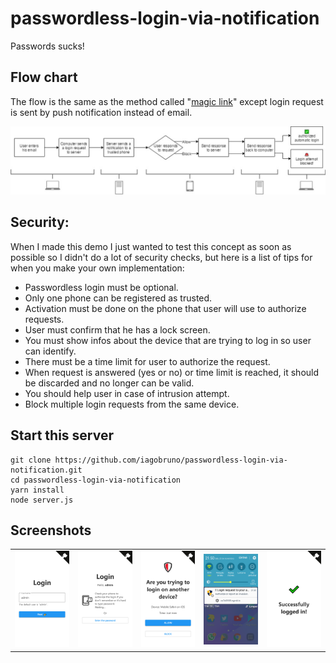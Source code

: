 # passwordless-login-via-notification

Passwords sucks!

## Flow chart

The flow is the same as the method called "[magic link](https://hackernoon.com/magic-links-d680d410f8f7)" except login request is sent by push notification instead of email.

![flowchart.jpg](readme_imgs/flowchart.jpg)

## Security:

When I made this demo I just wanted to test this concept as soon as possible so I didn't do a lot of security checks, but here is a list of tips for when you make your own implementation:

- Passwordless login must be optional.
- Only one phone can be registered as trusted.
- Activation must be done on the phone that user will use to authorize requests.
- User must confirm that he has a lock screen.
- You must show infos about the device that are trying to log in so user can identify.
- There must be a time limit for user to authorize the request.
- When request is answered (yes or no) or time limit is reached, it should be discarded and no longer can be valid.
- You should help user in case of intrusion attempt.
- Block multiple login requests from the same device.

## Start this server

```
git clone https://github.com/iagobruno/passwordless-login-via-notification.git
cd passwordless-login-via-notification
yarn install
node server.js
```

## Screenshots
|      |      |      |      |      |
| ---- | ---- | ---- | ---- | ---- |
|![](readme_imgs/username-field-screen.png)|![](readme_imgs/waiting-screen.png)|![](readme_imgs/ask-screen.png)|![](readme_imgs/notification.png)|![](readme_imgs/successfully-screen.png)|
